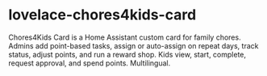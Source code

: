 # lovelace-chores4kids-card
Chores4Kids Card is a Home Assistant custom card for family chores. Admins add point-based tasks, assign or auto-assign on repeat days, track status, adjust points, and run a reward shop. Kids view, start, complete, request approval, and spend points. Multilingual.
